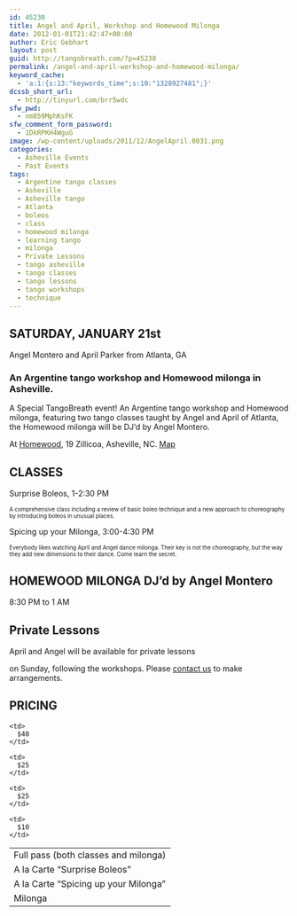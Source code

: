 ```yaml
---
id: 45230
title: Angel and April, Workshop and Homewood Milonga
date: 2012-01-01T21:42:47+00:00
author: Eric Gebhart
layout: post
guid: http://tangobreath.com/?p=45230
permalink: /angel-and-april-workshop-and-homewood-milonga/
keyword_cache:
  - 'a:1:{s:13:"keywords_time";s:10:"1328927481";}'
dcssb_short_url:
  - http://tinyurl.com/brr5wdc
sfw_pwd:
  - nm859MphKsFK
sfw_comment_form_password:
  - 1DkRPKH4WguG
image: /wp-content/uploads/2011/12/AngelApril.0031.png
categories:
  - Asheville Events
  - Past Events
tags:
  - Argentine tango classes
  - Asheville
  - Asheville tango
  - Atlanta
  - boleos
  - class
  - homewood milonga
  - learning tango
  - milonga
  - Private Lessons
  - tango asheville
  - tango classes
  - tango lessons
  - tango workshops
  - technique
---
```

## SATURDAY, JANUARY 21st
  
Angel Montero and April Parker from Atlanta, GA

### An Argentine tango workshop and Homewood milonga in Asheville.

A Special TangoBreath event! An Argentine tango workshop and Homewood milonga, featuring two tango classes taught by Angel and April of Atlanta, the Homewood milonga will be DJ&#8217;d by Angel Montero.

At [Homewood](http://www.mybelovedhomewood.com/ "The Homewood website."), 19 Zillicoa, Asheville, NC. [Map](http://maps.google.com/maps?q=190+zillicoa,+asheville,+nc&um=1&ie=UTF-8&hq=&hnear=0x88598b4e1cf9b8eb:0x8eefb5e16d5df521,190+Zillicoa+St,+Asheville,+NC+28801&gl=us&ei=k5XbTuHlI42Wtwevwsj2CA&sa=X&oi=geocode_result&ct=title&resnum=1&ved=0CB0Q8gEwAA "Map to Homewood")

## CLASSES

Surprise Boleos, 1-2:30 PM
  
<span style="font-size: x-small;">A comprehensive class including a review of basic boleo technique and a new approach to choreography by introducing boleos in unusual places.</span>

Spicing up your Milonga, 3:00-4:30 PM
  
<span style="font-size: x-small;">Everybody likes watching April and Angel dance milonga. Their key is not the choreography, but the way they add new dimensions to their dance. Come learn the secret.</span>

## HOMEWOOD MILONGA DJ&#8217;d by Angel Montero

8:30 PM to 1 AM

## Private Lessons

April and Angel will be available for private lessons
  
on Sunday, following the workshops. Please [contact us](http://tangobreath.com/contact/) to make arrangements.

## PRICING

<table>
  <tr>
    <td>
      Full pass (both classes and milonga)
    </td>
    
    <td>
      $40
    </td>
  </tr>
  
  <tr>
    <td>
      A la Carte &#8220;Surprise Boleos&#8221;
    </td>
    
    <td>
      $25
    </td>
  </tr>
  
  <tr>
    <td>
      A la Carte &#8220;Spicing up your Milonga&#8221;
    </td>
    
    <td>
      $25
    </td>
  </tr>
  
  <tr>
    <td>
      Milonga
    </td>
    
    <td>
      $10
    </td>
  </tr>
</table>